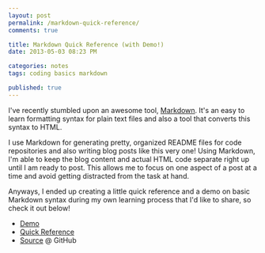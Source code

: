 ```yaml
---
layout: post
permalink: /markdown-quick-reference/
comments: true

title: Markdown Quick Reference (with Demo!)
date: 2013-05-03 08:23 PM

categories: notes
tags: coding basics markdown

published: true
---
```


I've recently stumbled upon an awesome tool, [Markdown](https://daringfireball.net/projects/markdown/). It's an easy to learn formatting syntax for plain text files and also a tool that converts this syntax to HTML.

I use Markdown for generating pretty, organized README files for code repositories and also writing blog posts like this very one! Using Markdown, I'm able to keep the blog content and actual HTML code separate right up until I am ready to post. This allows me to focus on one aspect of a post at a time and avoid getting distracted from the task at hand.

Anyways, I ended up creating a little quick reference and a demo on basic Markdown syntax during my own learning process that I'd like to share, so check it out below!

- [Demo](https://bit.ly/18iZGR3 "https://sonnyhuynh.github.io/markdown-demo/")
- [Quick Reference](https://raw.github.com/sonnyhuynh/markdown-demo/master/quick_reference.md)
- [Source](https://github.com/sonnyhuynh/markdown-demo) @ GitHub